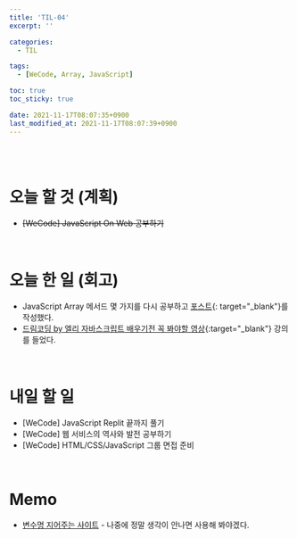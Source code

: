 ```yaml
---
title: 'TIL-04'
excerpt: ''

categories:
  - TIL

tags:
  - [WeCode, Array, JavaScript]

toc: true
toc_sticky: true

date: 2021-11-17T08:07:35+0900
last_modified_at: 2021-11-17T08:07:39+0900
---
```


<br>
<br>

# 오늘 할 것 (계획)

- ~~[WeCode] JavaScript On Web 공부하기~~

<br>

# 오늘 한 일 (회고)

- JavaScript Array 메서드 몇 가지를 다시 공부하고 [포스트](../../javascript/javascript-1){: target="\_blank"}를 작성했다.
- [드림코딩 by 엘리 자바스크립트 배우기전 꼭 봐야할 영상](https://www.youtube.com/watch?v=wcsVjmHrUQg&list=PLv2d7VI9OotTVOL4QmPfvJWPJvkmv6h-2){:target="\_blank"} 강의를 들었다.

<br>

# 내일 할 일

- [WeCode] JavaScript Replit 끝까지 풀기
- [WeCode] 웹 서비스의 역사와 발전 공부하기
- [WeCode] HTML/CSS/JavaScript 그룹 면접 준비

<br>

# Memo

- [변수명 지어주는 사이트](https://www.curioustore.com/#!/) - 나중에 정말 생각이 안나면 사용해 봐야겠다.
